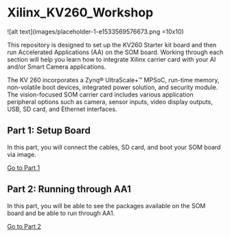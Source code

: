# Xilinx_KV260_Workshop
![alt text](images/placeholder-1-e1533569576673.png =10x10)

This repository is designed to set up the KV260 Starter kit board and then run Accelerated Applications (AA) on the SOM board. Working through each section will help you learn how to integrate Xilinx carrier card with your AI and/or Smart Camera applications.

The KV 260 incorporates a Zynq® UltraScale+™ MPSoC, run-time memory, non-volatile boot devices, integrated power solution, and security module. The vision-focused SOM carrier card includes various application peripheral options such as camera, sensor inputs, video display outputs, USB, SD card, and Ethernet interfaces.

## Part 1: Setup Board
In this part, you will connect the cables, SD card, and boot your SOM board via image. 

[Go to Part 1](https://github.com/Xilinx/Xilinx_KV260_Workshop/blob/main/Part%201:%20Setup%20Board.md)

## Part 2: Running through AA1
In this part, you will be able to see the packages available on the SOM board and be able to run through AA1.

[Go to Part 2](https://github.com/Xilinx/Xilinx_KV260_Workshop/blob/main/Part%202:%20Running%20through%20AA1.md)
